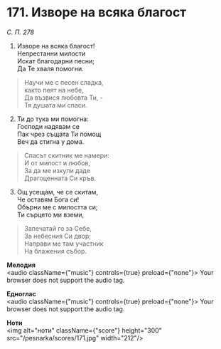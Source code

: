 # 171. Изворе на всяка благост

_С. П. 278_

1. Изворе на всяка благост!  
Непрестанни милости  
Искат благодарни песни;  
Да Те хваля помогни.  

> Научи ме с песен сладка,  
> както пеят на небе,  
> Да възвися любовта Ти, -  
> Тя душата ми спаси.  

2. Ти до тука ми помогна:  
Господи надявам се  
Пак чрез същата Ти помощ  
Веч да стигна у дома.  

> Спасът скитник ме намери:  
> И от милост и любов,  
> За да ме изкупи даде  
> Драгоценната Си кръв.  

3. Ощ усещам, че се скитам,  
Че оставям Бога си!  
Обърни ме с милостта си;  
Ти сърцето ми вземи,  

> Запечатай го за Себе,  
> За небесния Си двор;  
> Направи ме там участник  
> На блажения събор.

**Мелодия**  
<audio className={"music"} controls={true} preload={"none"}>
    <source src="/pesnarka/mp3/171.mp3" type="audio/mpeg"/>
    Your browser does not support the audio tag.
</audio>

**Едноглас**  
<audio className={"music"} controls={true} preload={"none"}>
    <source src="/pesnarka/transp/171.mp3" type="audio/mpeg"/>
    Your browser does not support the audio tag.
</audio>

**Ноти**  
<img alt="ноти" className={"score"} height="300" src="/pesnarka/scores/171.jpg" width="212"/>

